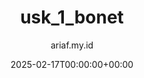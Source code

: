---
title: "usk_1_bonet"
date: 2025-02-17T00:00:00+00:00
author: ariaf.my.id
layout: link
permalink: /blog/ukk_p5
url_to_redirect: "https://docs.ariaf.my.id/blog/ukk_p5"
tags: [blog, link]
---